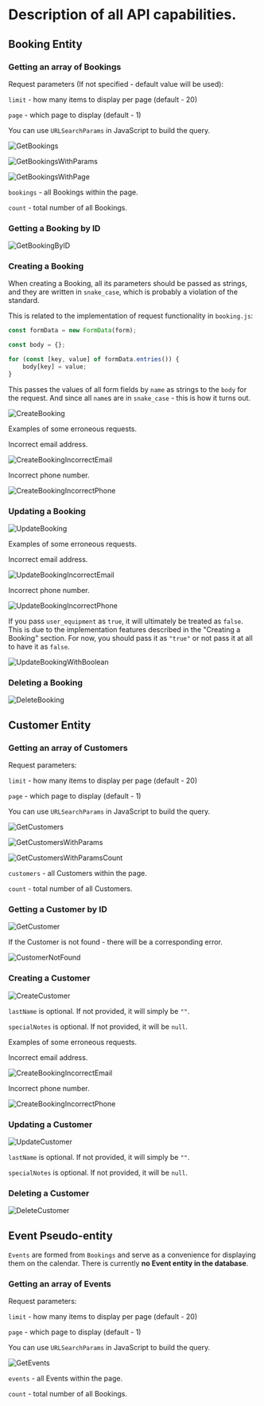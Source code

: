 # Description of all API capabilities.

## Booking Entity

### Getting an array of Bookings

Request parameters (If not specified - default value will be used):

`limit` - how many items to display per page (default - 20)

`page` - which page to display (default - 1)

You can use `URLSearchParams` in JavaScript to build the query.

![GetBookings](./images/Get%20bookings.png)

![GetBookingsWithParams](./images/Get%20bookings%20with%20params.png)

![GetBookingsWithPage](./images/Get%20booking%20with%20page.png)

`bookings` - all Bookings within the page.

`count` - total number of all Bookings.

### Getting a Booking by ID

![GetBookingByID](./images/Get%20booking%20by%20id.png)

### Creating a Booking

When creating a Booking, all its parameters should be passed as strings, and they are written in `snake_case`, which is probably a violation of the standard.

This is related to the implementation of request functionality in `booking.js`:

```javascript
const formData = new FormData(form);

const body = {};

for (const [key, value] of formData.entries()) {
    body[key] = value;
}
```

This passes the values of all form fields by `name` as strings to the `body` for the request.
And since all `name`s are in `snake_case` - this is how it turns out.

![CreateBooking](./images/POST%20booking.png)

Examples of some erroneous requests.

Incorrect email address.

![CreateBookingIncorrectEmail](./images/POST%20customer%20incorrect%20email.png)

Incorrect phone number.

![CreateBookingIncorrectPhone](./images/POST%20customer%20incorrect%20phone.png)

### Updating a Booking

![UpdateBooking](./images/Update%20booking.png)

Examples of some erroneous requests.

Incorrect email address.

![UpdateBookingIncorrectEmail](./images/Update%20Booking%20Incorrect%20email.png)

Incorrect phone number.

![UpdateBookingIncorrectPhone](./images/Update%20Booking%20Incorrect%20phone.png)

If you pass `user_equipment` as `true`, it will ultimately be treated as `false`. This is due to the implementation features described in the "Creating a Booking" section. For now, you should pass it as `"true"` or not pass it at all to have it as `false`.

![UpdateBookingWithBoolean](./images/Update%20booking%20with%20boolean.png)

### Deleting a Booking

![DeleteBooking](./images/Delete%20booking.png)

## Customer Entity

### Getting an array of Customers

Request parameters:

`limit` - how many items to display per page (default - 20)

`page` - which page to display (default - 1)

You can use `URLSearchParams` in JavaScript to build the query.

![GetCustomers](./images/Get%20customers.png)

![GetCustomersWithParams](./images/Get%20customers%20with%20params.png)

![GetCustomersWithParamsCount](./images/Get%20customers%20with%20params%20count.png)

`customers` - all Customers within the page.

`count` - total number of all Customers.

### Getting a Customer by ID

![GetCustomer](./images/Get%20customer%20by%20id.png)

If the Customer is not found - there will be a corresponding error.

![CustomerNotFound](./images/Get%20customer%20not%20found.png)

### Creating a Customer

![CreateCustomer](./images/POST%20customer.png)

`lastName` is optional. If not provided, it will simply be `""`.

`specialNotes` is optional. If not provided, it will be `null`.

Examples of some erroneous requests.

Incorrect email address.

![CreateBookingIncorrectEmail](./images/POST%20customer%20incorrect%20email.png)

Incorrect phone number.

![CreateBookingIncorrectPhone](./images/POST%20customer%20incorrect%20phone.png)

### Updating a Customer

![UpdateCustomer](./images/Update%20customer.png)

`lastName` is optional. If not provided, it will simply be `""`.

`specialNotes` is optional. If not provided, it will be `null`.

### Deleting a Customer

![DeleteCustomer](./images/Delete%20customer.png)

## Event Pseudo-entity

`Events` are formed from `Bookings` and serve as a convenience for displaying them on the calendar. There is currently **no Event entity in the database**.

### Getting an array of Events

Request parameters:

`limit` - how many items to display per page (default - 20)

`page` - which page to display (default - 1)

You can use `URLSearchParams` in JavaScript to build the query.

![GetEvents](./images/Get%20Events.png)

`events` - all Events within the page.

`count` - total number of all Bookings.
